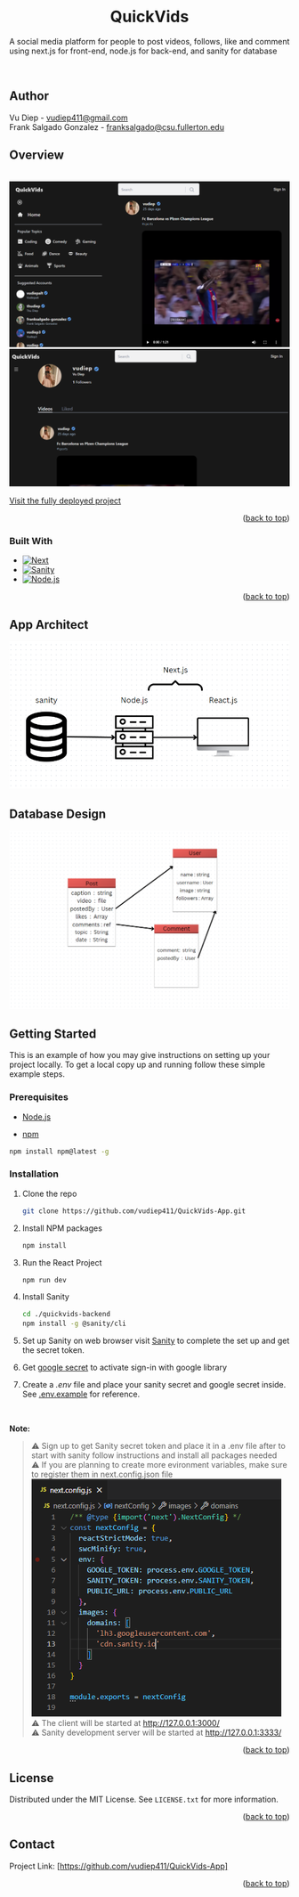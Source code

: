 
<a name="readme-top"></a>
<!-- PROJECT LOGO -->

<br/>
<div>
<h1  align="center">QuickVids</h1>
<p  align="center">

A social media platform for people to post videos, follows, like and comment using next.js for front-end, node.js for back-end, and sanity for database

<br  />

## Author
Vu Diep - vudiep411@gmail.com <br/>
Frank Salgado Gonzalez - franksalgado@csu.fullerton.edu
  
  
  

<!-- ABOUT THE PROJECT -->

## Overview 
<br/>
<img src="/public/images/overview1.png"/><br/>
<img src="/public/images/overview2.png"/><br/>


<a  href='https://quick-vids-app.vercel.app/'>Visit the fully deployed project</a>
<p  align="right">(<a  href="#readme-top">back to top</a>)</p>


### Built With
* [![Next][Next.js]][Next-url]
* [![Sanity][Sanity]][Sanity-url]
* [![Node.js][Node.js]][Node.js-url]


<p  align="right">(<a  href="#readme-top">back to top</a>)</p>


## App Architect

<img  src='/public/images/webarch.png'/>

## Database Design

<img src='/public/images/dbquickvids.png'/>

<!-- GETTING STARTED -->

## Getting Started

This is an example of how you may give instructions on setting up your project locally.
To get a local copy up and running follow these simple example steps.


### Prerequisites

* [Node.js][Node.js-url]

* [npm][npm]

```sh
npm install npm@latest -g
```

### Installation

1. Clone the repo

	```sh
	git clone https://github.com/vudiep411/QuickVids-App.git
	```

2. Install NPM packages
	```sh
	npm install
	```

3. Run the React Project
	```sh
	npm run dev
	```

4. Install Sanity

	```sh
	cd ./quickvids-backend
	npm install -g @sanity/cli
	```

5. Set up Sanity on web browser
visit <a  href="https://www.sanity.io/docs/getting-started">Sanity</a> to complete the set up and get the secret token.

6. Get <a href="https://console.cloud.google.com/apis/credentials/consent">google secret</a> to activate sign-in with google library
 
7. Create a *.env* file and place your sanity secret and google secret inside. See [.env.example](.env.example) for reference.

<br/>
<p><b>Note:</b></p>

>⚠ Sign up to get Sanity secret token and place it in a .env file after to start with sanity follow instructions and install all packages needed<br/>
>⚠ If you are planning to create more evironment variables, make sure to register them in next.config.json file<br/>
<img src='/public/images/nextconfig.png'/><br/>
>⚠ The client will be started at http://127.0.0.1:3000/ <br/>
>⚠ Sanity development server will be started at http://127.0.0.1:3333/ <br/>

<p  align="right">(<a  href="#readme-top">back to top</a>)</p>


<!-- LICENSE -->

## License
Distributed under the MIT License. See `LICENSE.txt` for more information.
<p  align="right">(<a  href="#readme-top">back to top</a>)</p>

<!-- CONTACT -->

## Contact
Project Link: [https://github.com/vudiep411/QuickVids-App]
<p  align="right">(<a  href="#readme-top">back to top</a>)</p>

  
 

<!-- MARKDOWN LINKS & IMAGES -->

<!-- https://www.markdownguide.org/basic-syntax/#reference-style-links -->

[contributors-shield]: https://img.shields.io/github/contributors/github_username/repo_name.svg?style=for-the-badge
[contributors-url]: https://github.com/github_username/repo_name/graphs/contributors
[Sanity]: https://img.shields.io/badge/Sanity-red?style=for-the-badge&logo=stripe&logoColor=white
[Node.js]: https://img.shields.io/badge/Express-20232A?style=for-the-badge&logo=nodedotjs&logoColor=success
[Sanity-url]: https://www.sanity.io/
[Node.js-url]: https://nodejs.org/en/
[issues-shield]: https://img.shields.io/github/issues/github_username/repo_name.svg?style=for-the-badge
[issues-url]: https://github.com/github_username/repo_name/issues
[license-shield]: https://img.shields.io/github/license/github_username/repo_name.svg?style=for-the-badge
[license-url]: https://github.com/github_username/repo_name/blob/master/LICENSE.txt
[product-screenshot]: images/screenshot.png
[Next.js]: https://img.shields.io/badge/next.js-000000?style=for-the-badge&logo=nextdotjs&logoColor=white
[Next-url]: https://nextjs.org/
[React.js]: https://img.shields.io/badge/React-20232A?style=for-the-badge&logo=react&logoColor=61DAFB
[React-url]: https://reactjs.org/
[consent]: https://console.cloud.google.com/apis/credentials/consent
[npm]: https://www.npmjs.com/
